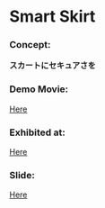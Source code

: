 # Smart Skirt

### Concept:

**スカートにセキュアさを**

### Demo Movie:

[Here](https://www.youtube.com/watch?v=bgDcw1HMop8&t=47s)

### Exhibited at:

[Here](https://hacku.yahoo.co.jp/uec2017/)

### Slide:

[Here](https://docs.google.com/presentation/d/1vHs26vauJDQa2lh1Gj5CMwKV1oOJSiafXUeUFEgo7N8/edit?usp=sharing)